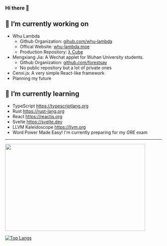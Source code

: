  ### Hi there 👋
 
 ## 🔭 I’m currently working on
 - Whu Lambda
   - Github Organization: [gihub.com/whu-lambda](https://github.com/Whu-Lambda)
   - Offical Website: [whu-lambda.moe](https://whu-lambda.moe) 
   - Production Repository: [λ Cube](https://github.com/Whu-Lambda/Lambda-Cube)
 - Mengxiang Jia: A Wechat applet for Wuhan University students.
   - Github Organization: [github.com/forestsay](https://github.com/forestsay)
   - No public repository but a lot of private ones
 - Cenxi.js: A very simple React-like framework
 - Planning my future
 ## 🌱 I’m currently learning
 - TypeScript https://typescriptlang.org
 - Rust https://rust-lang.org
 - React https://reactjs.org
 - Svelte https://svelte.dev
 - LLVM Kaleidoscope https://llvm.org
 - Word Power Made Easy! I'm currently preparing for my *GRE* exam
---
 
 <img src="https://user-images.githubusercontent.com/84240546/150674697-55c92bff-5a9a-4301-8cd3-476cdd0c92af.png" width="450px" style="height:280px" />

 
[![Top Langs](https://github-readme-stats.vercel.app/api/top-langs/?username=minnakamiyuki&layout=compact&theme=tokyonight&card_width=400)](https://github.com/minnakamiyuki/github-readme-stats)
<!---
minnakamiyuki/minnakamiyuki is a ✨ special ✨ repository because its `README.md` (this file) appears on your GitHub profile.
You can click the Preview link to take a look at your changes.
--->
